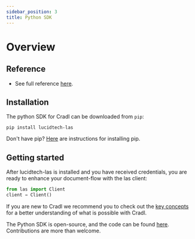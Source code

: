 ```yaml
---
sidebar_position: 3
title: Python SDK
---
```


# Overview

## Reference

- See full reference <a href="../../../python-docs/index.html" target="_blank">here</a>.

## Installation
The python SDK for Cradl can be downloaded from `pip`:
```commandline
pip install lucidtech-las
```

Don't have pip? [Here](https://pip.pypa.io/en/latest/installing/) are instructions for installing pip.

## Getting started
After lucidtech-las is installed and you have received credentials,
you are ready to enhance your document-flow with the las client:
```python
from las import Client
client = Client()
```
If you are new to Cradl we recommend you to check out the [key concepts](../concepts/models.mdx)
for a better understanding of what is possible with Cradl.

The Python SDK is open-source, and the code can be found [here](https://github.com/LucidtechAI/las-sdk-python).
Contributions are more than welcome.
